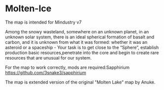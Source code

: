 # Molten-Ice
The map is intended for Mindustry v7

Among the snowy wasteland, somewhere on an unknown planet, in an unknown solar system, there is an ideal spherical formation of basalt and carbon, and it is unknown from what it was formed: whether it was an asteroid or a spaceship - Your task is to get close to the “Sphere”, establish production basic resources,penetrate into the core and begin to create rare resources that are unusual for our system.

For the map to work correctly, mods are required:Sapphirium https://github.com/3snake3/sapphirium

The map is extended version of the original "Molten Lake" map by Anuke.
